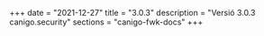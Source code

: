 +++
date        = "2021-12-27"
title       = "3.0.3"
description = "Versió 3.0.3 canigo.security"
sections    = "canigo-fwk-docs"
+++